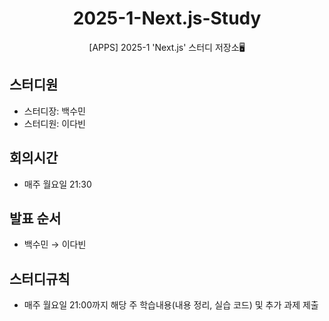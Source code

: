 <h1 align="center">2025-1-Next.js-Study</h1>
<p align="center">[APPS] 2025-1 'Next.js' 스터디 저장소🖥️</p>


## 스터디원

- 스터디장: 백수민
- 스터디원: 이다빈

## 회의시간

- 매주 월요일 21:30

## 발표 순서

- 백수민 → 이다빈

## 스터디규칙

- 매주 월요일 21:00까지 해당 주 학습내용(내용 정리, 실습 코드) 및 추가 과제 제출

